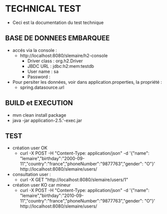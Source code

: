 # TECHNICAL TEST
* Ceci est la documentation du test technique 


## BASE DE DONNEES EMBARQUEE
* accés via la console :
  * http://localhost:8080/slemaire/h2-console
      * Driver class : org.h2.Driver
      * JBDC URL : jdbc:h2:mem:testdb
      * User name : sa
      * Password : 
* Pour persiter les données, voir dans application.properties, la propriété :
  * spring.datasource.url

## BUILD et EXECUTION
* mvn clean install package
* java -jar application-2.5.'-exec.jar

## TEST
* création user OK
  * curl -X POST -H "Content-Type: application/json" -d '{"name": "lemaire","birthday":"2000-09-11","country":"france","phoneNumber":"9877763","gender": "O"}' http://localhost:8080/slemaire/users/
* consultation user :
  * curl -X GET "http://localhost:8080/slemaire/users/1"
* création user KO  car mineur
  * curl -X POST -H "Content-Type: application/json" -d '{"name": "lemaire","birthday":"2010-09-11","country":"france","phoneNumber":"9877763","gender": "O"}' http://localhost:8080/slemaire/users/
